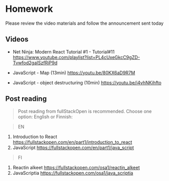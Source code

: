 
# Homework

Please review the video materials and follow the announcement sent today


## Videos

- Net Ninja: Modern React Tutorial #1 -  Tutorial#11  
https://www.youtube.com/playlist?list=PL4cUxeGkcC9gZD-Tvwfod2gaISzfRiP9d

- JavaScript - Map (13min)
https://youtu.be/80KX6aD9R7M

- JavaScript - object destructuring (10min) 
https://youtu.be/i4vhNKihfto


## Post reading 

> Post reading from fullStackOpen is recommended. Choose one option: English or Finnish:

> EN
1.  Introduction to React
https://fullstackopen.com/en/part1/introduction_to_react
2. JavaScript
https://fullstackopen.com/en/part1/java_script

> FI
1. Reactin alkeet
https://fullstackopen.com/osa1/reactin_alkeet
2. JavaScriptia
https://fullstackopen.com/osa1/java_scriptia
